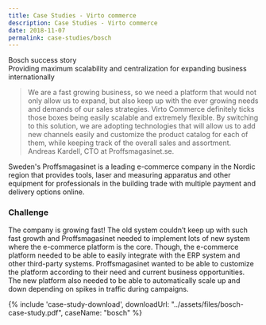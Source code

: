 ```yaml
---
title: Case Studies - Virto commerce
description: Case Studies - Virto commerce
date: 2018-11-07
permalink: case-studies/bosch
---
```

<div class="main">
    <div class="page">
        <div class="section section--cover">
            <div class="section__bg" style="background-image:url('/assets/images/casestudies/bg-bosch.jpg')">
                <div class="section__t">Bosch success story</div>
                <div class="section__descr">Providing maximum scalability and centralization for expanding business internationally</div>
            </div>
            <div class="section section--no-padding">
                <div class="section__inner container">
                    <div class="row">
                        <div class="section__content col-lg">
                            <blockquote>
                                We are a fast growing business, so we need a platform that would not only allow us to expand, but also keep up with the ever growing needs and demands of our sales strategies. Virto Commerce definitely ticks those boxes being easily scalable and extremely flexible. By switching to this solution, we are adopting technologies that will allow us to add new channels easily and customize the product catalog for each of them, while keeping track of the overall sales and assortment. Andreas Kardell, CTO at Proffsmagasinet.se.
                            </blockquote>
                            <p>Sweden's Proffsmagasinet is a leading e-commerce company in the Nordic region that provides tools, laser and measuring apparatus and other equipment for professionals in the building trade with multiple payment and delivery options online.</p>
                            <h3>Challenge</h3>
                            <p>The company is growing fast! The old system couldn’t keep up with such fast growth and Proffsmagasinet needed to implement lots of new system where the e-commerce platform is the core. Though, the e-commerce platform needed to be able to easily integrate with the ERP system and other third-party systems. Proffsmagasinet wanted to be able to customize the platform according to their need and current business opportunities. The new platform also needed to be able to automatically scale up and down depending on spikes in traffic during campaigns.</p>
                        </div>
                        <div class="section__sidebar col-lg-auto">
                            {% include 'case-study-download', downloadUrl: "../assets/files/bosch-case-study.pdf", caseName: "bosch" %}
                        </div>
                    </div>
                </div>
            </div>
        </div>
    </div>
</div>
